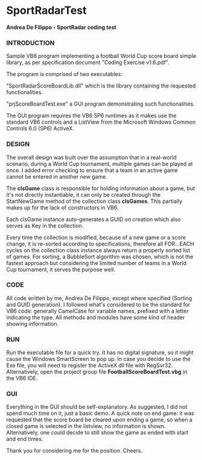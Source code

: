 # SportRadarTest
**Andrea De Filippo - SportRadar coding test**

### INTRODUCTION

Sample VB6 program implementing a football World Cup score board simple library, as per specification document "Coding Exercise v1.6.pdf".

The program is comprised of two executables:

"SportRadarScoreBoardLib.dll" which is the library containing the requested functionalities.

"prjScoreBoardTest.exe" a GUI program demonstrating such functionalities.

The GUI program requires the VB6 SP6 runtimes as it makes use the standard VB6 controls and a ListView from the Microsoft Windows Common Controls 6.0 (SP6) ActiveX.

### DESIGN

The overall design was built over the assumption that in a real-world scenario, during a World Cup tournament, multiple games can be played at once. I added error checking to ensure that a team in an active game cannot be entered in another new game.

The **clsGame** class is responsible for holding information about a game, but it's not directly instantiable, it can only be created through the StartNewGame method of the collection class **clsGames**. This partially makes up for the lack of constructors in VB6.

Each clsGame instance auto-generates a GUID on creation which also serves as Key in the collection.

Every time the collection is modified, because of a new game or a score change, it is re-sorted according to specifications, therefore all FOR...EACH cycles on the collection class instance always return a properly sorted list of games. For sorting, a BubbleSort algorithm was chosen, which is not the fastest approach but considering the limited number of teams in a World Cup tournament, it serves the purpose well.

### CODE

All code written by me, Andrea De Filippo, except where specified (Sorting and GUID generation). I followed what's considered to be the standard for VB6 code: generally CamelCase for variable names, prefixed with a letter indicating the type. All methods and modules have some kind of header showing information.

### RUN
Run the executable file for a quick try. It has no digital signature, so it might cause the Windows SmartScreen to pop up. In case you decide to use the Exe file, you will need to register the ActiveX dll file with RegSvr32. Alternatively, open the project group file **FootballScoreBoardTest.vbg** in the VB6 IDE.

### GUI

Everything in the GUI should be self-explanatory. As suggested, I did not spend much time on it, just a basic demo. A quick note on end game: it was requested that the score board be cleared upon ending a game, so when a closed game is selected in the listview, no information is shown. Alternatively, one could decide to still show the game as ended with start and end times.


Thank you for considering me for the position.
Cheers.
